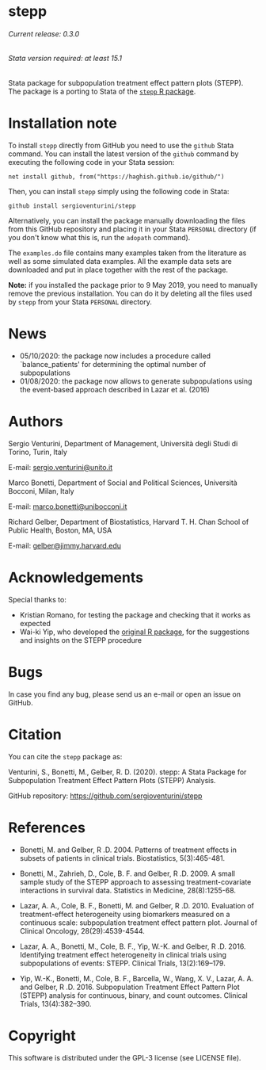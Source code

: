 # stepp
###### Current release: 0.3.0
###### Stata version required: at least 15.1
Stata package for subpopulation treatment effect pattern plots (STEPP). The package is a porting to Stata of the [`stepp` R package](https://cran.r-project.org/web/packages/stepp/index.html).

# Installation note    

To install `stepp` directly from GitHub you need to use the `github` Stata command. You can install the latest version of the `github` command by executing the following code in your Stata session:

    net install github, from("https://haghish.github.io/github/")

Then, you can install `stepp` simply using the following code in Stata:

    github install sergioventurini/stepp

Alternatively, you can install the package manually downloading the files from this GitHub repository and placing it in your Stata `PERSONAL` directory (if you don't know what this is, run the `adopath` command).

The `examples.do` file contains many examples taken from the literature as well as some simulated data examples. All the example data sets are downloaded and put in place together with the rest of the package.

**Note:** if you installed the package prior to 9 May 2019, you need to manually remove the previous installation. You can do it by deleting all the files used by `stepp` from your Stata `PERSONAL` directory.

# News
- 05/10/2020: the package now includes a procedure called `balance_patients' for determining the optimal number of subpopulations
- 01/08/2020: the package now allows to generate subpopulations using the event-based approach described in Lazar et al. (2016)

# Authors
Sergio Venturini, Department of Management, Università degli Studi di Torino, Turin, Italy

E-mail: sergio.venturini@unito.it

Marco Bonetti, Department of Social and Political Sciences, Università Bocconi, Milan, Italy

E-mail: marco.bonetti@unibocconi.it

Richard Gelber, Department of Biostatistics, Harvard T. H. Chan School of Public Health, Boston, MA, USA

E-mail: gelber@jimmy.harvard.edu

# Acknowledgements
Special thanks to:
- Kristian Romano, for testing the package and checking that it works as expected
- Wai-ki Yip, who developed the [original R package](https://cran.r-project.org/web/packages/stepp/index.html), for the suggestions and insights on the STEPP procedure

# Bugs
In case you find any bug, please send us an e-mail or open an issue on GitHub.

# Citation
You can cite the `stepp` package as:

Venturini, S., Bonetti, M., Gelber, R. D. (2020). stepp: A Stata Package for Subpopulation Treatment Effect Pattern Plots (STEPP) Analysis.

GitHub repository: https://github.com/sergioventurini/stepp

# References
- Bonetti, M. and Gelber, R .D. 2004. Patterns of treatment effects in subsets of patients in clinical trials. Biostatistics, 5(3):465-481.

- Bonetti, M., Zahrieh, D., Cole, B. F. and Gelber, R .D. 2009. A small sample study of the STEPP approach to assessing treatment-covariate interactions in survival data. Statistics in Medicine, 28(8):1255-68.

- Lazar, A. A., Cole, B. F., Bonetti, M. and Gelber, R .D. 2010. Evaluation of treatment-effect heterogeneity using biomarkers measured on a continuous scale: subpopulation treatment effect pattern plot. Journal of Clinical Oncology, 28(29):4539-4544.

- Lazar, A. A., Bonetti, M., Cole, B. F., Yip, W.-K. and Gelber, R .D. 2016. Identifying treatment effect heterogeneity in clinical trials using subpopulations of events: STEPP. Clinical Trials, 13(2):169–179.

- Yip, W.-K., Bonetti, M., Cole, B. F., Barcella, W., Wang, X. V., Lazar, A. A. and Gelber, R .D. 2016. Subpopulation Treatment Effect Pattern Plot (STEPP) analysis for continuous, binary, and count outcomes. Clinical Trials, 13(4):382–390.

# Copyright
This software is distributed under the GPL-3 license (see LICENSE file).
